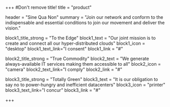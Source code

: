 +++
#Don't remove title!
title = "product"

header = "Sine Qua Non"
summary = "Join our network and conform to the indispensable and essential conditions to join our movement and deliver the vision."

block1_title_strong = "To the Edge"
block1_text = "Our joint mission is to create and connect all our hyper-distributed clouds"
block1_icon = "desktop"
block1_text_link="I consent"
block1_link = "#"


block2_title_strong = "True Commodity"
block2_text = "We generate always-available IT services making them accessible to all"
block2_icon = "camera"
block2_text_link="I comply"
block2_link = "#"


block3_title_strong = "Totally Green"
block3_text = "It is our obligation to say no to power-hungry and inefficient datacenters"
block3_icon = "printer"
block3_text_link="I concur"
block3_link = "#"





+++